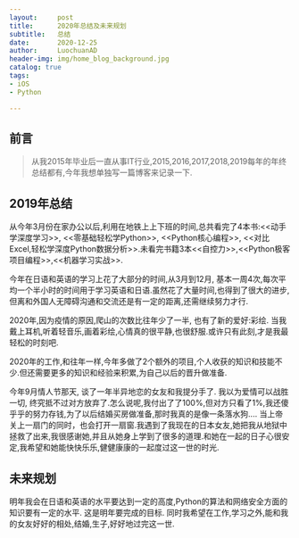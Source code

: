 ```yaml
---
layout:     post
title:      2020年总结及未来规划
subtitle:   总结
date:       2020-12-25
author:     LuochuanAD
header-img: img/home_blog_background.jpg
catalog: true
tags:
- iOS 
- Python

---
```


## 前言

>从我2015年毕业后一直从事IT行业,2015,2016,2017,2018,2019每年的年终总结都有,今年我想单独写一篇博客来记录一下.


## 2019年总结

从今年3月份在家办公以后,利用在地铁上上下班的时间,总共看完了4本书:<<动手学深度学习>>, <<零基础轻松学Python>>, <<Python核心编程>>, <<对比Excel,轻松学深度Python数据分析>>.未看完书籍3本<<自控力>>,<<Python极客项目编程>>,<<机器学习实战>>.

今年在日语和英语的学习上花了大部分的时间,从3月到12月, 基本一周4次,每次平均一个半小时的时间用于学习英语和日语.虽然花了大量时间,也得到了很大的进步,但离和外国人无障碍沟通和交流还是有一定的距离,还需继续努力才行.

2020年,因为疫情的原因,爬山的次数比往年少了一半, 也有了新的爱好:彩绘. 当我戴上耳机,听着轻音乐,画着彩绘,心情真的很平静,也很舒服.或许只有此刻,才是我最轻松的时刻吧.

2020年的工作,和往年一样,今年多做了2个额外的项目,个人收获的知识和技能不少.但还需要更多的知识和经验来积累,为自己以后的晋升做准备.

今年9月情人节那天, 谈了一年半异地恋的女友和我提分手了. 我以为爱情可以战胜一切, 终究抵不过对方放弃了.怎么说呢,我付出了了100%,但对方只看了1%,我还傻乎乎的努力存钱,为了以后结婚买房做准备,那时我真的是像一条落水狗....
当上帝关上一扇门的同时，也会打开一扇窗.我遇到了我现在的日本女友,她把我从地狱中拯救了出来,我很感谢她,并且从她身上学到了很多的道理.和她在一起的日子心很安定,我希望和她能快快乐乐,健健康康的一起度过这一世的时光.


## 未来规划

明年我会在日语和英语的水平要达到一定的高度,Python的算法和网络安全方面的知识要有一定的水平. 这是明年要完成的目标. 同时我希望在工作,学习之外,能和我的女友好好的相处,结婚,生子,好好地过完这一世.





